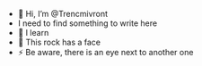 - 👋 Hi, I’m @Trencmivront
- I need to find something to write here
- 🌱 I learn
- 🗿 This rock has a face
- ⚡ Be aware, there is an eye next to another one

<!---
Trencmivront/Trencmivront is a ✨ special ✨ repository because its `README.md` (this file) appears on your GitHub profile.
You can click the Preview link to take a look at your changes.
--->
